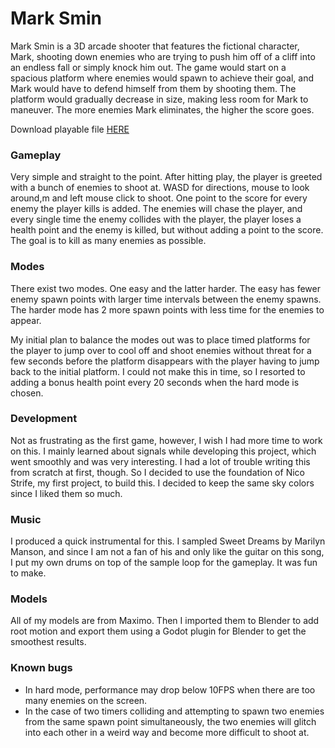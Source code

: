 # Mark Smin

Mark Smin is a 3D arcade shooter that features the fictional character, Mark, shooting down enemies who are trying to push him off of a cliff into an endless fall or simply knock him out. The game would start on a spacious platform where enemies would spawn to achieve their goal, and Mark would have to defend himself from them by shooting them. The platform would gradually decrease in size, making less room for Mark to maneuver. The more enemies Mark eliminates, the higher the score goes. 

Download playable file [HERE](https://mega.nz/folder/ijwjXBxR#gO8yTEEnA6ea1l8FXnaEiw)

### Gameplay
Very simple and straight to the point. After hitting play, the player is greeted with a bunch of enemies to shoot at. WASD for directions, mouse to look around,m and left mouse click to shoot. One point to the score for every enemy the player kills is added. The enemies will chase the player, and every single time the enemy collides with the player, the player loses a health point and the enemy is killed, but without adding a point to the score. The goal is to kill as many enemies as possible.

### Modes
There exist two modes. One easy and the latter harder. The easy has fewer enemy spawn points with larger time intervals between the enemy spawns. The harder mode has 2 more spawn points with less time for the enemies to appear.

My initial plan to balance the modes out was to place timed platforms for the player to jump over to cool off and shoot enemies without threat for a few seconds before the platform disappears with the player having to jump back to the initial platform. I could not make this in time, so I resorted to adding a bonus health point every 20 seconds when the hard mode is chosen.

### Development
Not as frustrating as the first game, however, I wish I had more time to work on this. I mainly learned about signals while developing this project, which went smoothly and was very interesting. I had a lot of trouble writing this from scratch at first, though. So I decided to use the foundation of Nico Strife, my first project, to build this. I decided to keep the same sky colors since I liked them so much. 

### Music
I produced a quick instrumental for this. I sampled Sweet Dreams by Marilyn Manson, and since I am not a fan of his and only like the guitar on this song, I put my own drums on top of the sample loop for the gameplay. It was fun to make.

### Models
All of my models are from Maximo. Then I imported them to Blender to add root motion and export them using a Godot plugin for Blender to get the smoothest results. 

### Known bugs
- In hard mode, performance may drop below 10FPS when there are too many enemies on the screen.
- In the case of two timers colliding and attempting to spawn two enemies from the same spawn point simultaneously, the two enemies will glitch into each other in a weird way and become more difficult to shoot at.








